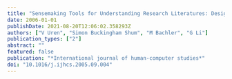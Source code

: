 ```yaml
---
title: "Sensemaking Tools for Understanding Research Literatures: Design, Implementation and User Evaluation"
date: 2006-01-01
publishDate: 2021-08-20T12:06:02.358293Z
authors: ["V Uren", "Simon Buckingham Shum", "M Bachler", "G Li"]
publication_types: ["2"]
abstract: ""
featured: false
publication: "*International journal of human-computer studies*"
doi: "10.1016/j.ijhcs.2005.09.004"
---
```


